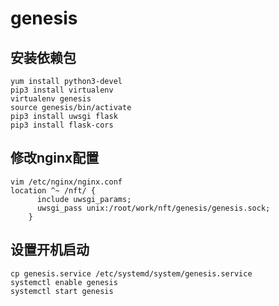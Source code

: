 # genesis

## 安装依赖包
```shell
yum install python3-devel
pip3 install virtualenv
virtualenv genesis
source genesis/bin/activate
pip3 install uwsgi flask 
pip3 install flask-cors
```

## 修改nginx配置　
```shell
vim /etc/nginx/nginx.conf
location ^~ /nft/ {
	  include uwsgi_params;
	  uwsgi_pass unix:/root/work/nft/genesis/genesis.sock;
	}
 ```
 
 ## 设置开机启动
 ```shell
 cp genesis.service /etc/systemd/system/genesis.service
 systemctl enable genesis
 systemctl start genesis
 ```
